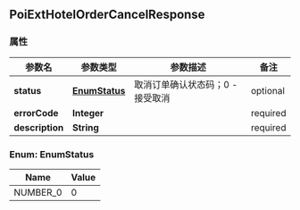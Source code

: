 <a name="PoiExtHotelOrderCancelResponse"></a>
## PoiExtHotelOrderCancelResponse
### 属性
参数名 | 参数类型 | 参数描述 | 备注
------------ | ------------- | ------------- | -------------
**status** | [**EnumStatus**](#EnumStatus) | 取消订单确认状态码；0 - 接受取消 |  optional
**errorCode** | **Integer** |  |  required 
**description** | **String** |  |  required 

<a name="EnumStatus"></a>
### Enum: EnumStatus
Name | Value
---- | -----
NUMBER_0 | 0





